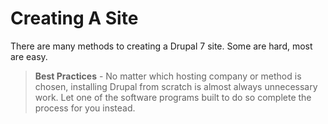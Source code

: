 # Creating A Site

There are many methods to creating a Drupal 7 site. Some are hard, most are easy.

> **Best Practices** - No matter which hosting company or method is chosen, installing Drupal from scratch is almost always unnecessary work. Let one of the software programs built to do so complete the process for you instead.
